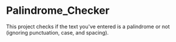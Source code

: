 # Palindrome_Checker
This project checks if the text you've entered is a palindrome or not (ignoring punctuation, case, and spacing).


